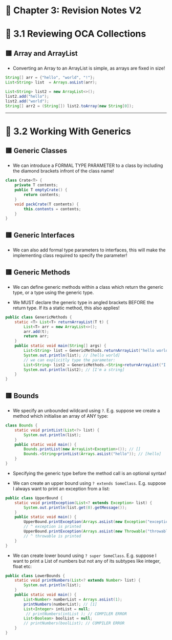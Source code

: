 <link href="../../styles.css" rel="stylesheet"></link>

# 📝 Chapter 3: Revision Notes V2

# 🧠 3.1 Reviewing OCA Collections

## 🟥 Array and ArrayList

* Converting an Array to an ArrayList is simple, as arrays are fixed in size!

```java
String[] arr = {"hello", "world", "!"};
List<String> list  = Arrays.asList(arr);

List<String> list2 = new ArrayList<>();
list2.add("hello");
list2.add("world");
String[] arr2 = (String[]) list2.toArray(new String[0]);
```

<hr>

# 🧠 3.2 Working With Generics

##  🟥 Generic Classes

* We can introduce a FORMAL TYPE PARAMETER to a class by including the diamond brackets infront of the class name!

```java
class Crate<T> {
	private T contents;
	public T emptyCrate() {
		return contents;
	}
	void packCrate(T contents) {
		this.contents = contents;
	}
}
```

##  🟥 Generic Interfaces 

* We can also add formal type parameters to interfaces, this will make the implementing class required to specify the parameter!

##  🟥 Generic Methods

* We can define generic methods within a class which return the generic type, or a type using the generic type.

* We MUST declare the generic type in angled brackets BEFORE the return type. If its a static method, this also applies!

```java
public class GenericMethods {
	static <T> List<T> returnArrayList(T t) {
		List<T> arr = new ArrayList<>();
		arr.add(t);
		return arr;
	}
	public static void main(String[] args) {
		List<String> list = GenericMethods.returnArrayList("hello world");
		System.out.println(list); // [hello world]
		// we can explicitly type the parameter:
		List<String> list2 = GenericMethods.<String>returnArrayList("I'm a string");
		System.out.println(list2); // [I'm a string]
	}
}
```

##  🟥 Bounds

* We specify an unbounded wildcard using `?`. E.g. suppose we create a method which initialise an array of ANY type:

```java
class Bounds {
	static void printList(List<?> list) {
		System.out.println(list);
	}
	public static void main() {
		Bounds.printList(new ArrayList<Exception>()); // []
		Bounds.<String>printList(Arrays.asList("hello")); // [hello]
	}
}
```

* Specifying the generic type before the method call is an optional syntax!

* We can create an upper bound using `? extends SomeClass`. E.g. suppose I always want to print an exception from a list:

```java
public class UpperBound {
	static void printException(List<? extends Exception> list) {
		System.out.println(list.get(0).getMessage());
	}
	public static void main() {
		UpperBound.printException(Arrays.asList(new Exception("exception")));
		// ^ exception is printed
		UpperBound.printException(Arrays.asList(new Throwable("throwable")));
		// ^ throwable is printed
	}
}
```

* We can create lower bound using `? super SomeClass`. E.g. suppose I want to print a List of numbers but not any of its subtypes like integer, float etc:

```java
public class LowerBounds {
	static void printNumbers(List<? extends Number> list) {
		System.out.println(list);
	}
	public static void main() {
		List<Number> numberList = Arrays.asList(1);
		printNumbers(numberList); // [1]
		List<Integer> intList = null;
		 // printNumbers(intList ); // COMPILER ERROR
		List<Boolean> boolList = null;
		// printNumbers(boolList); // COMPILER ERROR
	}
}
```